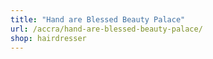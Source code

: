 ```yaml
---
title: "Hand are Blessed Beauty Palace"
url: /accra/hand-are-blessed-beauty-palace/
shop: hairdresser
---
```

